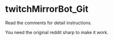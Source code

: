# twitchMirrorBot_Git

Read the comments for detail instructions.

You need the original reddit sharp to make it work.
